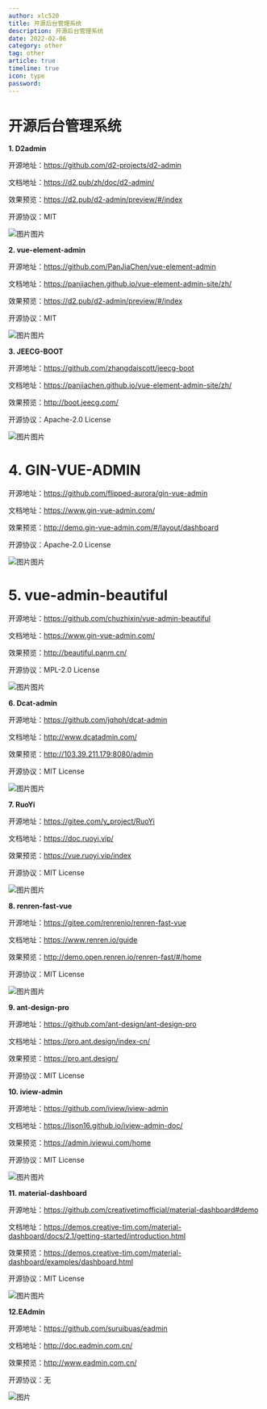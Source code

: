 ```yaml
---
author: xlc520
title: 开源后台管理系统
description: 开源后台管理系统
date: 2022-02-06
category: other
tag: other
article: true
timeline: true
icon: type
password: 
---
```

# 开源后台管理系统

**1. D2admin**

开源地址：https://github.com/d2-projects/d2-admin

文档地址：https://d2.pub/zh/doc/d2-admin/

效果预览：https://d2.pub/d2-admin/preview/#/index

开源协议：MIT

![图片](https://gh.xlc520.tk/xlc520/MyImage/raw/main/MdImg/640-164346319611813.webp)图片

**2. vue-element-admin**

开源地址：https://github.com/PanJiaChen/vue-element-admin

文档地址：https://panjiachen.github.io/vue-element-admin-site/zh/

效果预览：https://d2.pub/d2-admin/preview/#/index

开源协议：MIT

![图片](https://gh.xlc520.tk/xlc520/MyImage/raw/main/MdImg/640-164346319611814.webp)图片

**3. JEECG-BOOT**

开源地址：https://github.com/zhangdaiscott/jeecg-boot

文档地址：https://panjiachen.github.io/vue-element-admin-site/zh/

效果预览：http://boot.jeecg.com/

开源协议：Apache-2.0 License

![图片](https://gh.xlc520.tk/xlc520/MyImage/raw/main/MdImg/640-164346319611815.webp)图片

# **4. GIN-VUE-ADMIN**

开源地址：https://github.com/flipped-aurora/gin-vue-admin

文档地址：https://www.gin-vue-admin.com/

效果预览：http://demo.gin-vue-admin.com/#/layout/dashboard

开源协议：Apache-2.0 License

![图片](https://gh.xlc520.tk/xlc520/MyImage/raw/main/MdImg/640-164346319611816.webp)图片

# **5. vue-admin-beautiful**

开源地址：https://github.com/chuzhixin/vue-admin-beautiful

文档地址：https://www.gin-vue-admin.com/

效果预览：http://beautiful.panm.cn/

开源协议：MPL-2.0 License

![图片](https://gh.xlc520.tk/xlc520/MyImage/raw/main/MdImg/640-164346319611817.webp)图片

**6. Dcat-admin**

开源地址：https://github.com/jqhph/dcat-admin

文档地址：http://www.dcatadmin.com/

效果预览：http://103.39.211.179:8080/admin

开源协议：MIT License

![图片](https://gh.xlc520.tk/xlc520/MyImage/raw/main/MdImg/640-164346319611918.webp)图片

**7. RuoYi**

开源地址：https://gitee.com/y_project/RuoYi

文档地址：https://doc.ruoyi.vip/

效果预览：https://vue.ruoyi.vip/index

开源协议：MIT License

![图片](https://gh.xlc520.tk/xlc520/MyImage/raw/main/MdImg/640-164346319611919.webp)图片

**8. renren-fast-vue**

开源地址：https://gitee.com/renrenio/renren-fast-vue

文档地址：https://www.renren.io/guide

效果预览：http://demo.open.renren.io/renren-fast/#/home

开源协议：MIT License

![图片](https://gh.xlc520.tk/xlc520/MyImage/raw/main/MdImg/640-164346319611920.webp)图片

**9. ant-design-pro**

开源地址：https://github.com/ant-design/ant-design-pro

文档地址：https://pro.ant.design/index-cn/

效果预览：https://pro.ant.design/

开源协议：MIT License

**10. iview-admin**

开源地址：https://github.com/iview/iview-admin

文档地址：https://lison16.github.io/iview-admin-doc/

效果预览：https://admin.iviewui.com/home

开源协议：MIT License

![图片](https://gh.xlc520.tk/xlc520/MyImage/raw/main/MdImg/640-164346319611921.webp)图片

**11. material-dashboard**

开源地址：https://github.com/creativetimofficial/material-dashboard#demo

文档地址：https://demos.creative-tim.com/material-dashboard/docs/2.1/getting-started/introduction.html

效果预览：https://demos.creative-tim.com/material-dashboard/examples/dashboard.html

开源协议：MIT License

![图片](https://gh.xlc520.tk/xlc520/MyImage/raw/main/MdImg/640-164346319611922.webp)图片

**12.EAdmin**

开源地址：https://github.com/suruibuas/eadmin

文档地址：http://doc.eadmin.com.cn/

效果预览：http://www.eadmin.com.cn/

开源协议：无

![图片](https://gh.xlc520.tk/xlc520/MyImage/raw/main/MdImg/640-164346319611923.jpg)